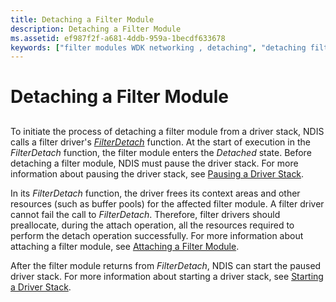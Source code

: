 ```yaml
---
title: Detaching a Filter Module
description: Detaching a Filter Module
ms.assetid: ef987f2f-a681-4ddb-959a-1becdf633678
keywords: ["filter modules WDK networking , detaching", "detaching filter modules", "filter drivers WDK networking , detaching filter modules", "NDIS filter drivers WDK , detaching filter modules"]
---
```


# Detaching a Filter Module


## <a href="" id="ddk-detaching-a-filter-module-ng"></a>


To initiate the process of detaching a filter module from a driver stack, NDIS calls a filter driver's [*FilterDetach*](https://msdn.microsoft.com/library/windows/hardware/ff549918) function. At the start of execution in the *FilterDetach* function, the filter module enters the *Detached* state. Before detaching a filter module, NDIS must pause the driver stack. For more information about pausing the driver stack, see [Pausing a Driver Stack](pausing-a-driver-stack.md).

In its *FilterDetach* function, the driver frees its context areas and other resources (such as buffer pools) for the affected filter module. A filter driver cannot fail the call to *FilterDetach*. Therefore, filter drivers should preallocate, during the attach operation, all the resources required to perform the detach operation successfully. For more information about attaching a filter module, see [Attaching a Filter Module](attaching-a-filter-module.md).

After the filter module returns from *FilterDetach*, NDIS can start the paused driver stack. For more information about starting a driver stack, see [Starting a Driver Stack](starting-a-driver-stack.md).

 

 





